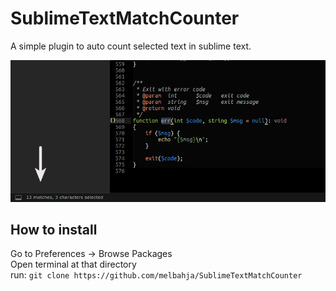 # SublimeTextMatchCounter

A simple plugin to auto count selected text in sublime text.

![screen](img.png)

## How to install

Go to Preferences -> Browse Packages\
Open terminal at that directory\
run: ```git clone https://github.com/melbahja/SublimeTextMatchCounter```